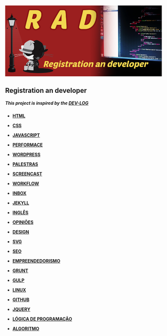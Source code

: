 ![Alt text](/image/rad.png "Registration an developer")
## Registration an developer
##### This project is inspired by	 the [DEV-LOG](https://github.com/ericdouglas/dev-log)

* **[HTML](source/html/readme.md)**

* **[CSS](source/css/readme.md)**

* **[JAVASCRIPT](source/javascript/readme.md)**

* **[PERFORMACE](source/performace/readme.md)**

* **[WORDPRESS](source/wordpress/readme.md)**

* **[PALESTRAS](source/palestras/readme.md)**

* **[SCREENCAST](source/screencast/readme.md)**

* **[WORKFLOW](source/workflow/readme.md)**

* **[INBOX](source/inbox/readme.md)**

* **[JEKYLL](source/jekyll/readme.md)**

* **[INGLÊS](source/ingles/readme.md)**

* **[OPINIÕES](source/opinioes/readme.md)**

* **[DESIGN](source/design/readme.md)**

* **[SVG](source/svg/readme.md)**

* **[SEO](source/seo/readme.md)**

* **[EMPREENDEDORISMO](source/Empreendedorismo/readme.md)**

* **[GRUNT](source/grunt/readme.md)**

* **[GULP](source/gulp/readme.md)**

* **[LINUX](source/linux/readme.md)**

* **[GITHUB](source/github/readme.md)**

* **[JQUERY](source/jquery/readme.md)**

* **[LÓGICA DE PROGRAMAÇÃO](source/logicadeprogramacao/readme.md)**

* **[ALGORITMO](source/Algoritmo/readme.md)**
